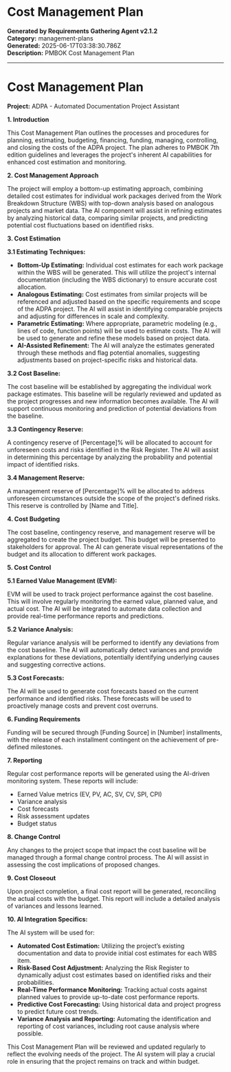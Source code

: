 # Cost Management Plan

**Generated by Requirements Gathering Agent v2.1.2**  
**Category:** management-plans  
**Generated:** 2025-06-17T03:38:30.786Z  
**Description:** PMBOK Cost Management Plan

---

# Cost Management Plan

**Project:** ADPA - Automated Documentation Project Assistant

**1. Introduction**

This Cost Management Plan outlines the processes and procedures for planning, estimating, budgeting, financing, funding, managing, controlling, and closing the costs of the ADPA project.  The plan adheres to PMBOK 7th edition guidelines and leverages the project's inherent AI capabilities for enhanced cost estimation and monitoring.

**2. Cost Management Approach**

The project will employ a bottom-up estimating approach, combining detailed cost estimates for individual work packages derived from the Work Breakdown Structure (WBS) with top-down analysis based on analogous projects and market data.  The AI component will assist in refining estimates by analyzing historical data, comparing similar projects, and predicting potential cost fluctuations based on identified risks.

**3. Cost Estimation**

**3.1 Estimating Techniques:**

* **Bottom-Up Estimating:**  Individual cost estimates for each work package within the WBS will be generated.  This will utilize the project's internal documentation (including the WBS dictionary) to ensure accurate cost allocation.
* **Analogous Estimating:**  Cost estimates from similar projects will be referenced and adjusted based on the specific requirements and scope of the ADPA project.  The AI will assist in identifying comparable projects and adjusting for differences in scale and complexity.
* **Parametric Estimating:**  Where appropriate, parametric modeling (e.g., lines of code, function points) will be used to estimate costs. The AI will be used to generate and refine these models based on project data.
* **AI-Assisted Refinement:** The AI will analyze the estimates generated through these methods and flag potential anomalies, suggesting adjustments based on project-specific risks and historical data.

**3.2 Cost Baseline:**

The cost baseline will be established by aggregating the individual work package estimates.  This baseline will be regularly reviewed and updated as the project progresses and new information becomes available.  The AI will support continuous monitoring and prediction of potential deviations from the baseline.

**3.3 Contingency Reserve:**

A contingency reserve of [Percentage]% will be allocated to account for unforeseen costs and risks identified in the Risk Register.  The AI will assist in determining this percentage by analyzing the probability and potential impact of identified risks.

**3.4 Management Reserve:**

A management reserve of [Percentage]% will be allocated to address unforeseen circumstances outside the scope of the project's defined risks. This reserve is controlled by [Name and Title].

**4. Cost Budgeting**

The cost baseline, contingency reserve, and management reserve will be aggregated to create the project budget.  This budget will be presented to stakeholders for approval.  The AI can generate visual representations of the budget and its allocation to different work packages.

**5. Cost Control**

**5.1 Earned Value Management (EVM):**

EVM will be used to track project performance against the cost baseline.  This will involve regularly monitoring the earned value, planned value, and actual cost.  The AI will be integrated to automate data collection and provide real-time performance reports and predictions.

**5.2 Variance Analysis:**

Regular variance analysis will be performed to identify any deviations from the cost baseline.  The AI will automatically detect variances and provide explanations for these deviations, potentially identifying underlying causes and suggesting corrective actions.

**5.3 Cost Forecasts:**

The AI will be used to generate cost forecasts based on the current performance and identified risks.  These forecasts will be used to proactively manage costs and prevent cost overruns.

**6. Funding Requirements**

Funding will be secured through [Funding Source] in [Number] installments, with the release of each installment contingent on the achievement of pre-defined milestones.

**7. Reporting**

Regular cost performance reports will be generated using the AI-driven monitoring system.  These reports will include:

* Earned Value metrics (EV, PV, AC, SV, CV, SPI, CPI)
* Variance analysis
* Cost forecasts
* Risk assessment updates
* Budget status

**8. Change Control**

Any changes to the project scope that impact the cost baseline will be managed through a formal change control process.  The AI will assist in assessing the cost implications of proposed changes.

**9. Cost Closeout**

Upon project completion, a final cost report will be generated, reconciling the actual costs with the budget.  This report will include a detailed analysis of variances and lessons learned.


**10.  AI Integration Specifics:**

The AI system will be used for:

* **Automated Cost Estimation:** Utilizing the project’s existing documentation and data to provide initial cost estimates for each WBS item.
* **Risk-Based Cost Adjustment:**  Analyzing the Risk Register to dynamically adjust cost estimates based on identified risks and their probabilities.
* **Real-Time Performance Monitoring:**  Tracking actual costs against planned values to provide up-to-date cost performance reports.
* **Predictive Cost Forecasting:**  Using historical data and project progress to predict future cost trends.
* **Variance Analysis and Reporting:**  Automating the identification and reporting of cost variances, including root cause analysis where possible.


This Cost Management Plan will be reviewed and updated regularly to reflect the evolving needs of the project.  The AI system will play a crucial role in ensuring that the project remains on track and within budget.

